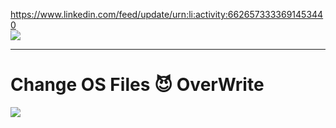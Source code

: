 https://www.linkedin.com/feed/update/urn:li:activity:6626573333691453440<br>
  <img src="https://github.com/dewebdes/Iranian-Cyber-Army/blob/master/echo/echo.jpeg">

<hr>
<h1>Change OS Files 😈 OverWrite</h1>
<img src="https://github.com/dewebdes/Iranian-Cyber-Army/blob/master/echo/echo2.PNG" />
